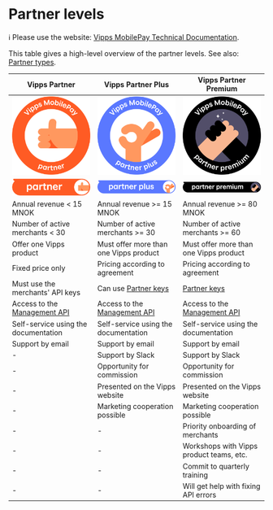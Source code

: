 <!-- START_METADATA
---
title: Partner levels
sidebar_label: Partner levels
sidebar_position: 10
pagination_next: null
pagination_prev: null
---
END_METADATA -->

# Partner levels

<!-- START_COMMENT -->
ℹ️ Please use the website:
[Vipps MobilePay Technical Documentation](https://developer.vippsmobilepay.com/docs/partner/).
<!-- END_COMMENT -->

This table gives a high-level overview of the partner levels.
See also:
[Partner types](https://developer.vippsmobilepay.com/docs/partner#partner-types).

| Vipps Partner                              | Vipps Partner Plus                         | Vipps Partner Premium                    |
| ------------------------------------------ | ------------------------------------------ | ---------------------------------------- |
| ![Vipps Partner](./images/vm_partner.png) | ![Vipps Partner Plus](./images/vm_partner_plus.png) | ![Vipps Partner Premium](./images/vm_partner_premium.png)
| ![Vipps Partner](./images/vm_partner_label.png) | ![Vipps Partner Plus](./images/vm_partner_plus_label.png) | ![Vipps Partner Premium](./images/vm_partner_premium_label.png)
| Annual revenue < 15 MNOK                   | Annual revenue >= 15 MNOK                  | Annual revenue >= 80 MNOK                |
| Number of active merchants < 30            | Number of active merchants >= 30           | Number of active merchants >= 60         |
| Offer one Vipps product                    | Must offer more than one Vipps product     | Must offer more than one Vipps product   |
| Fixed price only                           | Pricing according to agreement             | Pricing according to agreement           |
| Must use the merchants' API keys           | Can use [Partner keys](https://developer.vippsmobilepay.com/docs/partner/partner-keys) | [Partner keys](https://developer.vippsmobilepay.com/docs/partner/partner-keys) |
| Access to the [Management API](https://developer.vippsmobilepay.com/docs/APIs/management-api/) | Access to the [Management API](https://developer.vippsmobilepay.com/docs/APIs/management-api/) | Access to the [Management API](https://developer.vippsmobilepay.com/docs/APIs/management-api/)
| Self-service using the documentation       | Self-service using the documentation       | Self-service using the documentation     |
| Support by email                           | Support by email                           | Support by email                         |
| -                                          | Support by Slack                           | Support by Slack                         |
| -                                          | Opportunity for commission                 | Opportunity for commission               |
| -                                          | Presented on the Vipps website             | Presented on the Vipps website           |
| -                                          | Marketing cooperation possible             | Marketing cooperation possible           |
| -                                          | -                                          | Priority onboarding of merchants         |
| -                                          | -                                          | Workshops with Vipps product teams, etc. |
| -                                          | -                                          | Commit to quarterly training             |
| -                                          | -                                          | Will get help with fixing API errors     |
